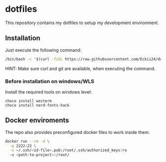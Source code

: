 # dotfiles

This repository contains my dotfiles to setup my development environment.

## Installation

Just execute the following command:
```bash
/bin/bash -c "$(curl -fsSL https://raw.githubusercontent.com/Eckii24/dotfiles/refs/heads/master/.config/setup-scripts/setup.sh)"
```

HINT: Make sure curl and git are available, when executing the command.

### Before installation on windows/WLS

Install the required tools on windows level:
```pwsh
choco install wezterm
choco install nerd-fonts-hack
```

## Docker enviroments

The repo also provides preconfigured docker files to work inside them.

```bash
docker run --rm -d \
  -p 2222:22 \
  -v ~/.ssh/<id-file>.pub:/root/.ssh/authorized_keys:ro
  -v <path-to-project>:/root/
```
